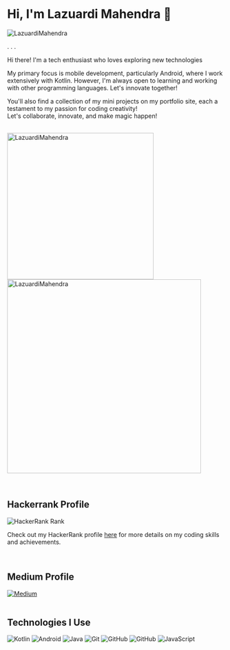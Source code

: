 <h1>Hi, I'm Lazuardi Mahendra 👋</h1>

<p align="left"> <img src="https://komarev.com/ghpvc/?username=LazuardiMahendra&label=Profile%20views&color=0e75b6&style=flat-square" alt="LazuardiMahendra" /> </p>


. . .
<p>Hi there! I'm a tech enthusiast who loves exploring new technologies</p>
My primary focus is mobile development, particularly Android, where I work extensively with Kotlin. However, I'm always open to learning and working with other programming languages. Let's innovate together! 

You'll also find a collection of my mini projects on my portfolio site, each a testament to my passion for coding creativity!
<br>
Let's collaborate, innovate, and make magic happen!
<br><br>
<p><img align="left" width="340" src="https://github-readme-stats.vercel.app/api/top-langs?username=LazuardiMahendra&show_icons=true&theme=tokyonight&locale=en&layout=compact&langs_count80&count_private=true&hide=html,css" alt="LazuardiMahendra" /></p>
<p>&nbsp;<img align="center" width="450" src="https://github-readme-stats.vercel.app/api?username=LazuardiMahendra&show_icons=true&theme=tokyonight&locale=en" alt="LazuardiMahendra" /></p>

<br>

## Hackerrank Profile
![HackerRank Rank](https://img.shields.io/badge/HackerRank-Rank-blue?style=for-the-badge&logo=hackerrank)
<p>Check out my HackerRank profile <a href="https://www.hackerrank.com/LazuardiMahendra">here</a> for more details on my coding skills and achievements.</p>

<br>

## Medium Profile

[![Medium](https://img.shields.io/badge/Medium-Follow-02b875?style=for-the-badge&logo=medium)](https://medium.com/@LazuardiMahendra)
 <br><br>


## Technologies I Use
![Kotlin](https://img.shields.io/badge/Kotlin-%230095D5.svg?style=for-the-badge&logo=kotlin&logoColor=white)
![Android](https://img.shields.io/badge/Android-%233DDC84.svg?style=for-the-badge&logo=android&logoColor=white)
![Java](https://img.shields.io/badge/Java-%23ED8B00.svg?style=for-the-badge&logo=java&logoColor=white)
![Git](https://img.shields.io/badge/Git-%23F05033.svg?style=for-the-badge&logo=git&logoColor=white)
![GitHub](https://img.shields.io/badge/GitHub-%23121011.svg?style=for-the-badge&logo=github&logoColor=white)
![GitHub](https://img.shields.io/badge/GitHub-%23121011.svg?style=for-the-badge&logo=github&logoColor=white)
![JavaScript](https://img.shields.io/badge/JavaScript-%23323330.svg?style=for-the-badge&logo=javascript&logoColor=F7DF1E)



